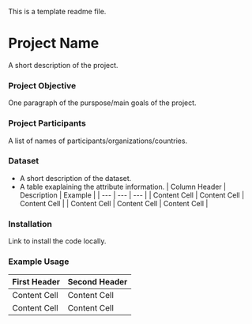 This is a template readme file.
# Project Name
A short description of the project.
### Project Objective
One paragraph of the purspose/main goals of the project.
### Project Participants
A list of names of participants/organizations/countries.
### Dataset
* A short description of the dataset.
* A table exaplaining the attribute information.
| Column Header | Description | Example | 
| --- | --- | --- |
| Content Cell | Content Cell | Content Cell |
| Content Cell | Content Cell | Content Cell |
### Installation
Link to install the code locally.
### Example Usage
| First Header  | Second Header |
| ------------- | ------------- |
| Content Cell  | Content Cell  |
| Content Cell  | Content Cell  |


